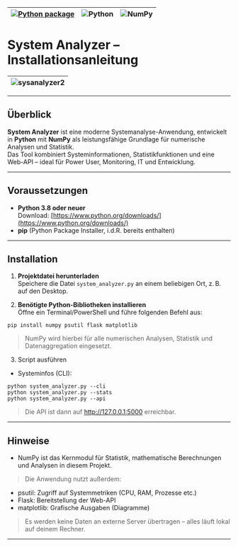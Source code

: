 |[![Python package](https://github.com/bylickilabs/SystemAnalyzer-2.0/actions/workflows/python-package.yml/badge.svg)](https://github.com/bylickilabs/SystemAnalyzer-2.0/actions/workflows/python-package.yml)| ![Python](https://img.shields.io/badge/Python-3.8%2B-blue?logo=python) |![NumPy](https://img.shields.io/badge/Powered%20by-NumPy-013243?logo=numpy) |
|---|---|---|

# System Analyzer – Installationsanleitung

|![sysanalyzer2](https://github.com/user-attachments/assets/9c543377-9d02-438e-93e1-6d9dec29bc62)|
|---|

---

## Überblick

**System Analyzer** ist eine moderne Systemanalyse-Anwendung, entwickelt in **Python** mit **NumPy** als leistungsfähige Grundlage für numerische Analysen und Statistik.  
Das Tool kombiniert Systeminformationen, Statistikfunktionen und eine Web-API – ideal für Power User, Monitoring, IT und Entwicklung.

---

## Voraussetzungen

- **Python 3.8 oder neuer**  
  Download: [https://www.python.org/downloads/](https://www.python.org/downloads/)
- **pip** (Python Package Installer, i.d.R. bereits enthalten)

---

## Installation

1. **Projektdatei herunterladen**  
   Speichere die Datei `system_analyzer.py` an einem beliebigen Ort, z. B. auf den Desktop.

2. **Benötigte Python-Bibliotheken installieren**  
   Öffne ein Terminal/PowerShell und führe folgenden Befehl aus:

```yarn
pip install numpy psutil flask matplotlib
```

> NumPy wird hierbei für alle numerischen Analysen, Statistik und Datenaggregation eingesetzt.

3. Script ausführen
  - Systeminfos (CLI):
 
```yarn
python system_analyzer.py --cli
python system_analyzer.py --stats
python system_analyzer.py --api
```

> Die API ist dann auf http://127.0.0.1:5000 erreichbar.

---

## Hinweise
  - NumPy ist das Kernmodul für Statistik, mathematische Berechnungen und Analysen in diesem Projekt.

> Die Anwendung nutzt außerdem:
- psutil: Zugriff auf Systemmetriken (CPU, RAM, Prozesse etc.)
- Flask: Bereitstellung der Web-API
- matplotlib: Grafische Ausgaben (Diagramme)

> Es werden keine Daten an externe Server übertragen – alles läuft lokal auf deinem Rechner.

---

